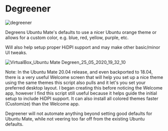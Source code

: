 # Degreener

![degreener](https://user-images.githubusercontent.com/10969616/82786940-187f4e00-9e2b-11ea-9957-a2dd7a254868.png)

Degreens Ubuntu Mate's defaults to use a nicer Ubuntu orange theme or allows for a custom color, e.g. blue, red, yellow, purple, etc.

Will also help setup proper HiDPI support and may make other basic/minor UI tweaks.

![VirtualBox_Ubuntu Mate Degreen_25_05_2020_19_32_10](https://user-images.githubusercontent.com/10969616/82849665-8a54a780-9ebe-11ea-82f4-ba94c8d3b09f.png)

Note: In the Ubuntu Mate 20.04 release, and even backported to 18.04, there is a very useful Welcome screen that will help you set up a nice theme using the same themes this script also pulls and it let's you set your preferred desktop layout. I began creating this before noticing the Welcome app, however I find this script still useful because it helps guide the initial setup to include HiDPI support. It can also install all colored themes faster (Customize) than the Welcome app.

Degreener will not automate anything beyond setting good defaults for Ubuntu Mate, while not veering too far off from the existing Ubuntu defaults.
